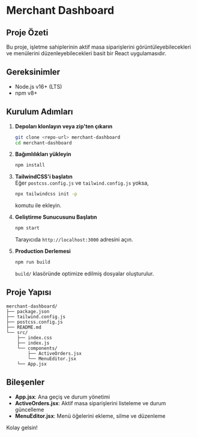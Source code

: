 # Merchant Dashboard

## Proje Özeti
Bu proje, işletme sahiplerinin aktif masa siparişlerini görüntüleyebilecekleri ve menülerini düzenleyebilecekleri basit bir React uygulamasıdır.

## Gereksinimler
- Node.js v16+ (LTS)  
- npm v8+

## Kurulum Adımları

1. **Depoları klonlayın veya zip'ten çıkarın**  
   ```bash
   git clone <repo-url> merchant-dashboard
   cd merchant-dashboard
   ```

2. **Bağımlılıkları yükleyin**  
   ```bash
   npm install
   ```

3. **TailwindCSS'i başlatın**  
   Eğer `postcss.config.js` ve `tailwind.config.js` yoksa, 
   ```bash
   npx tailwindcss init -p
   ```
   komutu ile ekleyin.

4. **Geliştirme Sunucusunu Başlatın**  
   ```bash
   npm start
   ```
   Tarayıcıda `http://localhost:3000` adresini açın.

5. **Production Derlemesi**  
   ```bash
   npm run build
   ```
   `build/` klasöründe optimize edilmiş dosyalar oluşturulur.

## Proje Yapısı

```
merchant-dashboard/
├── package.json
├── tailwind.config.js
├── postcss.config.js
├── README.md
└── src/
    ├── index.css
    ├── index.js
    └── components/
        ├── ActiveOrders.jsx
        └── MenuEditor.jsx
    └── App.jsx
```

## Bileşenler

- **App.jsx**: Ana geçiş ve durum yönetimi  
- **ActiveOrders.jsx**: Aktif masa siparişlerini listeleme ve durum güncelleme  
- **MenuEditor.jsx**: Menü öğelerini ekleme, silme ve düzenleme  

Kolay gelsin!